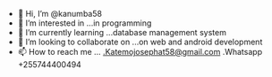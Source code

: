 - 👋 Hi, I’m @kanumba58
- 👀 I’m interested in ...in programming
- 🌱 I’m currently learning ...database management system
- 💞️ I’m looking to collaborate on ...on web and android development
- 📫 How to reach me ...
.Katemojosephat58@gmail.com
.Whatsapp +255744400494
<!---
kanumba58/kanumba58 is a ✨ special ✨ repository because its `README.md` (this file) appears on your GitHub profile.
You can click the Preview link to take a look at your changes.
--->
